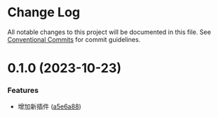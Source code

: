 # Change Log

All notable changes to this project will be documented in this file.
See [Conventional Commits](https://conventionalcommits.org) for commit guidelines.

# 0.1.0 (2023-10-23)

### Features

- 增加新插件 ([a5e6a88](https://github.com/blacktunes/saltfish-bot/commit/a5e6a885ca30df21b2f0fef09f26fbe33f13c5a9))
